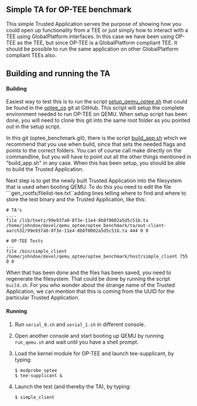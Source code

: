 Simple TA for OP-TEE benchmark
---

This simple Trusted Application serves the purpose of showing how you could open up functionality from a TEE or just simply how to interact with a TEE using GlobalPlatform interfaces. In this case we have been using OP-TEE as the TEE, but since OP-TEE is a GlobalPlatform compliant TEE. It should be possible to run the same application on other GlobalPlatform compliant TEEs also.

Building and running the TA
---
#### Building
Easiest way to test this is to run the script [setup_qemu_optee.sh](https://github.com/OP-TEE/optee_os/blob/master/scripts/setup_qemu_optee.sh) that could be found in the [optee_os](https://github.com/OP-TEE/optee_os) git at GitHub. This script will setup the complete environment needed to run OP-TEE on QEMU. When setup script has been done, you will need to clone this git into the same root folder as you pointed out in the setup script.

In this git (optee_benchmark.git), there is the script [build_app.sh](build_app.sh) which we recommend that you use when build, since that sets the needed flags and points to the correct folders. You can of course call make directly on the commandline, but you will have to point out all the other things mentioned in "build_app.sh" in any case. When this has been setup, you should be able to build the Trusted Application.

Next step is to get the newly built Trusted Application into the filesystem that is used when booting QEMU. To do this you need to edit the file ```gen_rootfs/filelist-tee.txt``adding lines telling where to find and where to store the test binary and the Trusted Application, like this:

```
# TA's
....
file /lib/teetz/99e937a0-8f3e-11e4-8b8f0002a5d5c51b.ta /home/johndoe/devel/qemu_optee/optee_benchmark/ta/out-client-aarch32/99e937a0-8f3e-11e4-8b8f0002a5d5c51b.ta 444 0 0

# OP-TEE Tests
...
file /bin/simple_client /home/johndoe/devel/qemu_optee/optee_benchmark/host/simple_client 755 0 0
```

When that has been done and the files has been saved, you need to regenerate the filesystem. That could be done by running the script ```build.sh```. For you who wonder about the strange name of the Trusted Application, we can mention that this is coming from the UUID for the particular Trusted Application.

#### Running
1. Run ```serial_0.sh``` and ```serial_1.sh``` in different console.

2. Open another console and start booting up QEMU by running ```run_qemu.sh``` and wait until you have a shell prompt.

3. Load the kernel module for OP-TEE and launch tee-supplicant, by typing:

   ```
   $ modprobe optee
   $ tee-supplicant &
   ```
4. Launch the test (and thereby the TA), by typing:

   ```
   $ simple_client
   ```

